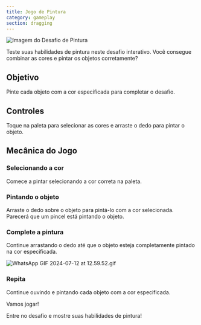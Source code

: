 ```yaml
---
title: Jogo de Pintura
category: gameplay
section: dragging
---
```

![Imagem do Desafio de Pintura](https://help.studycat.com/hc/article_attachments/34823177517721)


Teste suas habilidades de pintura neste desafio interativo. Você consegue combinar as cores e pintar os objetos corretamente?


## Objetivo


Pinte cada objeto com a cor especificada para completar o desafio.


## Controles


Toque na paleta para selecionar as cores e arraste o dedo para pintar o objeto.


## Mecânica do Jogo


### Selecionando a cor


Comece a pintar selecionando a cor correta na paleta.


 


### Pintando o objeto


Arraste o dedo sobre o objeto para pintá-lo com a cor selecionada. Parecerá que um pincel está pintando o objeto.


 


### Complete a pintura


Continue arrastando o dedo até que o objeto esteja completamente pintado na cor especificada.


![WhatsApp GIF 2024-07-12 at 12.59.52.gif](https://help.studycat.com/hc/article_attachments/34967665665945)


### Repita


Continue ouvindo e pintando cada objeto com a cor especificada.


Vamos jogar!


Entre no desafio e mostre suas habilidades de pintura!